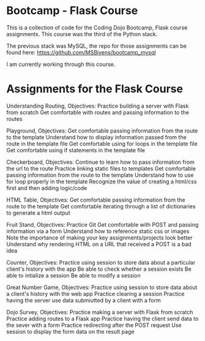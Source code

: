 # Bootcamp - Flask Course
This is a collection of code for the Coding Dojo Bootcamp, Flask course assignments.
This course was the third of the Python stack.

The previous stack was MySQL, the repo for those assignments can be found here: https://github.com/MSBivens/bootcamp_mysql

I am currently working through this course.

# Assignments for the Flask Course 
Understanding Routing, Objectives:
    Practice building a server with Flask from scratch
    Get comfortable with routes and passing information to the routes

Playground, Objectives:
    Get comfortable passing information from the route to the template
    Understand how to display information passed from the route in the template file
    Get comfortable using for loops in the template file
    Get comfortable using if statements in the template file

Checkerboard, Objectives:
    Continue to learn how to pass information from the url to the route
    Practice linking static files to templates
    Get comfortable passing information from the route to the template
    Understand how to use for loop properly in the template 
    Recognize the value of creating a html/css first and then adding logic/code

HTML Table, Objectives:
    Get comfortable passing information from the route to the template
    Get comfortable iterating through a list of dictionaries to generate a html output

Fruit Stand, Objectives:
    Practice Git
    Get comfortable with POST and passing information via a form
    Understand how to reference static css or images
    Note the importance of making your key assignments/projects look better
    Understand why rendering HTML on a URL that received a POST is a bad idea

Counter, Objectives:
    Practice using session to store data about a particular client's history with the app
    Be able to check whether a session exists
    Be able to intialize a session
    Be able to modify a session

Great Number Game, Objectives:
    Practice using session to store data about a client's history with the web app
    Practice clearing a session
    Practice having the server use data submiutted by a client with a form

Dojo Survey, Objectives:
    Practice making a server with Flask from scratch
    Practice adding routes to a Flask app
    Practice having the client send data to the sever with a form
    Practice redirecting after the POST request
    Use session to display the form data on the result page